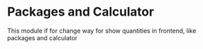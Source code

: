 # Packages and Calculator
This module if for change way for show quantities in frontend, like packages and calculator
